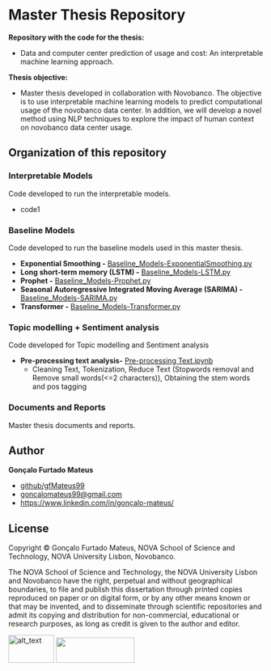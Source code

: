 # Master Thesis Repository

**Repository with the code for the thesis:** 
- Data and computer center prediction of usage and cost: An interpretable machine learning approach.

**Thesis objective:** 
- Master thesis developed in collaboration with Novobanco. The objective is to use interpretable machine learning models to predict computational usage of the novobanco data center. In addition, we will develop a novel method using NLP techniques to explore the impact of human context on novobanco data center usage. 
 
## Organization of this repository

### Interpretable Models
Code developed to run the interpretable models.

- code1

### Baseline Models
Code developed to run the baseline models used in this master thesis. 

- **Exponential Smoothing -** [Baseline_Models-ExponentialSmoothing.py]
- **Long short-term memory (LSTM) -** [Baseline_Models-LSTM.py]
- **Prophet -** [Baseline_Models-Prophet.py]
- **Seasonal Autoregressive Integrated Moving Average (SARIMA) -** [Baseline_Models-SARIMA.py]
- **Transformer -** [Baseline_Models-Transformer.py]

### Topic modelling + Sentiment analysis
Code developed for Topic modelling and Sentiment analysis

- **Pre-processing text analysis-** [Pre-processing Text.ipynb]
  - Cleaning Text, Tokenization, Reduce Text (Stopwords removal and Remove small words(<=2 characters)), Obtaining the stem words and pos tagging

### Documents and Reports
Master thesis documents and reports.



## Author

**Gonçalo Furtado Mateus**

* [github/gfMateus99](https://github.com/gfMateus99)
* goncalomateus99@gmail.com
* https://www.linkedin.com/in/gonçalo-mateus/

## License
Copyright © Gonçalo Furtado Mateus, NOVA School of Science and Technology, NOVA University Lisbon, Novobanco.

The NOVA School of Science and Technology, the NOVA University Lisbon and Novobanco have the right, perpetual and without geographical boundaries, to file and publish this dissertation through printed copies reproduced on paper or on digital form, or by any other means known or that may be invented, and to disseminate through scientific repositories and admit its copying and distribution for non-commercial, educational or research purposes, as long as credit is given to the author and editor.

<p float="left">
 <img alt="alt_text" src="https://www.meiosepublicidade.pt/wp-content/uploads/2021/02/logo-nova-school-of-science-and-technology.jpg" data-canonical-src="https://www.novobanco.pt/" width="90" height="55"/> 
 <img src="https://cdn.myportfolio.com/52c9985fffa93e38c02cab522b6c8a04/2ab2b72c-4b71-47ae-95c6-89ac45f6bbb3_rw_1920.jpg?h=8c9e8cefaf642aa87853288a04eccc1d" data-canonical-src="https://cdn.myportfolio.com/52c9985fffa93e38c02cab522b6c8a04/2ab2b72c-4b71-47ae-95c6-89ac45f6bbb3_rw_1920.jpg?h=8c9e8cefaf642aa87853288a04eccc1d" width="155" height="50" />
</p>





[Baseline_Models-ExponentialSmoothing.py]: <https://github.com/gfMateus99/Master_Thesis/blob/main/Baseline%20Models/Baseline_Models-ExponentialSmoothing.py>
[Baseline_Models-LSTM.py]: <https://github.com/gfMateus99/Master_Thesis/blob/main/Baseline%20Models/Baseline_Models-LSTM.py>
[Baseline_Models-Prophet.py]: <https://github.com/gfMateus99/Master_Thesis/blob/main/Baseline%20Models/Baseline_Models-Prophet.py>
[Baseline_Models-SARIMA.py]: <https://github.com/gfMateus99/Master_Thesis/blob/main/Baseline%20Models/Baseline_Models-SARIMA.py>
[Baseline_Models-Transformer.py]: <https://github.com/gfMateus99/Master_Thesis/blob/main/Baseline%20Models/Baseline_Models-Transformer.py>
[Pre-processing Text.ipynb]: <https://github.com/gfMateus99/Master_Thesis/blob/main/Sentiment%20analysis%20%2B%20Topic%20modelling/Pre-processing%20Text.ipynb>
   
